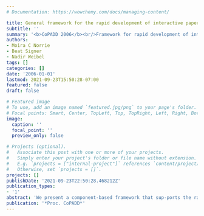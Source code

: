 ```yaml
---
# Documentation: https://wowchemy.com/docs/managing-content/

title: General framework for the rapid development of interactive paper applications
subtitle: ''
summary: '<b>CoPADD 2006</b><br/>Framework for rapid development of interactive paper applications, pairing printed documents with simple sensing to enable dynamic, tangible interactions in mixed-media workflows.'
authors:
- Moira C Norrie
- Beat Signer
- Nadir Weibel
tags: []
categories: []
date: '2006-01-01'
lastmod: 2021-09-23T15:50:28-07:00
featured: false
draft: false

# Featured image
# To use, add an image named `featured.jpg/png` to your page's folder.
# Focal points: Smart, Center, TopLeft, Top, TopRight, Left, Right, BottomLeft, Bottom, BottomRight.
image:
  caption: ''
  focal_point: ''
  preview_only: false

# Projects (optional).
#   Associate this post with one or more of your projects.
#   Simply enter your project's folder or file name without extension.
#   E.g. `projects = ["internal-project"]` references `content/project/deep-learning/index.md`.
#   Otherwise, set `projects = []`.
projects: []
publishDate: '2021-09-23T22:50:28.468212Z'
publication_types:
- '1'
abstract: 'We present a component-based framework that sup-ports the rapid development of a wide variety of in-teractive paper applications. The framework includes authoring and publishing tools as well as a server that supports the linking of active areas on paper to a wide range of different media types and services.'
publication: '*Proc. CoPADD*'
---
```

